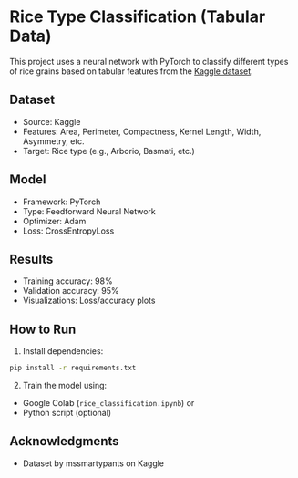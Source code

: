 # Rice Type Classification (Tabular Data)

This project uses a neural network with PyTorch to classify different types of rice grains based on tabular features from the [Kaggle dataset](https://www.kaggle.com/datasets/mssmartypants/rice-type-classification).

## Dataset
- Source: Kaggle
- Features: Area, Perimeter, Compactness, Kernel Length, Width, Asymmetry, etc.
- Target: Rice type (e.g., Arborio, Basmati, etc.)

## Model
- Framework: PyTorch
- Type: Feedforward Neural Network
- Optimizer: Adam
- Loss: CrossEntropyLoss

## Results
- Training accuracy: 98%
- Validation accuracy: 95%
- Visualizations: Loss/accuracy plots

## How to Run
1. Install dependencies:
```bash
pip install -r requirements.txt
```
2. Train the model using:
- Google Colab (`rice_classification.ipynb`) or
- Python script (optional)

## Acknowledgments
- Dataset by mssmartypants on Kaggle
